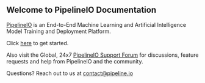 ## Welcome to PipelineIO Documentation

[PipelineIO](http://jupyter.demo.pipeline.io/) is an End-to-End Machine Learning and Artificial Intelligence Model Training and Deployment Platform.

Click [here](./home/getting_started.md) to get started.

Also visit the Global, 24x7 [PipelineIO Support Forum](https://pipelineio.zendesk.com) for discussions, feature requests and help from PipelineIO and the community.

Questions? Reach out to us at [contact@pipeline.io](mailto:contact@pipeline.io)
